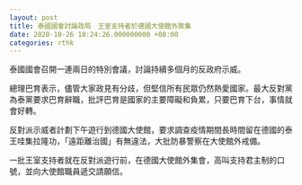 ```yaml
---
layout: post
title: 泰國國會討論政局　王室支持者於德國大使館外聚集
date: 2020-10-26 18:24:26.000000000 +08:00
categories: rthk
---
```


泰國國會召開一連兩日的特別會議，討論持續多個月的反政府示威。

總理巴育表示，儘管大家政見有分歧，但堅信所有民眾仍然熱愛國家。最大反對黨為泰黨要求巴育辭職，批評巴育是國家的主要障礙和負累，只要巴育下台，事情就會好轉。

反對派示威者計劃下午遊行到德國大使館，要求調查疫情期間長時間留在德國的泰王哇集拉隆功，「遠距離治國」有無違法，大批防暴警察在大使館外戒備。

一批王室支持者就在反對派遊行前，在德國大使館外集會，高叫支持君主制的口號，並向大使館職員遞交請願信。
